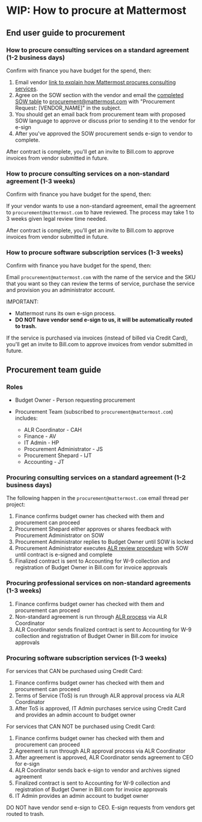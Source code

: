 # WIP: How to procure at Mattermost 

## End user guide to procurement 

### How to procure consulting services on a standard agreement (1-2 business days)

Confirm with finance you have budget for the spend, then: 

1. Email vendor [link to explain how Mattermost procures consulting services](https://docs.google.com/document/u/1/d/1G4wFLq_wHHEDJ-hrv5Kmu022mFJgh3rJ4-glM0W6riI/edit#heading=h.cw54xe8enb2k). 
2. Agree on the SOW section with the vendor and email the [completed SOW table](https://docs.google.com/document/d/1G4wFLq_wHHEDJ-hrv5Kmu022mFJgh3rJ4-glM0W6riI/edit#) to procurement@mattermost.com with "Procurement Request: [VENDOR_NAME]" in the subject. 
3. You should get an email back from procurement team with proposed SOW language to approve or discuss prior to sending it to the vendor for e-sign 
4. After you've approved the SOW procurement sends e-sign to vendor to complete. 

After contract is complete, you'll get an invite to Bill.com to approve invoices from vendor submitted in future. 

### How to procure consulting services on a non-standard agreement (1-3 weeks) 

Confirm with finance you have budget for the spend, then: 

If your vendor wants to use a non-standard agreement, email the agreement to `procurement@mattermost.com` to have reviewed. The process may take 1 to 3 weeks given legal review time needed. 

After contract is complete, you'll get an invite to Bill.com to approve invoices from vendor submitted in future. 

### How to procure software subscription services (1-3 weeks) 

Confirm with finance you have budget for the spend, then: 

Email `procurement@mattermost.com` with the name of the service and the SKU that you want so they can review the terms of service, purchase the service and provision you an administrator account. 

IMPORTANT: 
- Mattermost runs its own e-sign process. 
- **DO NOT have vendor send e-sign to us, it will be automatically routed to trash.**

If the service is purchased via invoices (instead of billed via Credit Card), you'll get an invite to Bill.com to approve invoices from vendor submitted in future. 

## Procurement team guide 

### Roles 

- Budget Owner - Person requesting procurement 

- Procurement Team (subscribed to `procurement@mattermost.com`) includes: 
  - ALR Coordinator - CAH  
  - Finance - AV
  - IT Admin - HP
  - Procurement Administrator - JS 
  - Procurement Shepard - IJT 
  - Accounting - JT

### Procuring consulting services on a standard agreement (1-2 business days)

The following happen in the `procurement@mattermost.com` email thread per project: 

1. Finance confirms budget owner has checked with them and procurement can proceed
2. Procurement Shepard either approves or shares feedback with Procurement Administrator on SOW
3. Procurement Administrator replies to Budget Owner until SOW is locked
4. Procurement Administrator executes [ALR review procedure](https://docs.google.com/document/d/1-IVQMs6zuLJkBe1uvD_fNNLOZXLgDTamt6eZwvrMMRo/edit#heading=h.3v4zftty6hl1) with SOW until contract is e-signed and complete 
5. Finalized contract is sent to Accounting for W-9 collection and registration of Budget Owner in Bill.com for invoice approvals 

### Procuring professional services on non-standard agreements (1-3 weeks)

1. Finance confirms budget owner has checked with them and procurement can proceed
1. Non-standard agreement is run through [ALR process](https://docs.google.com/document/d/1-IVQMs6zuLJkBe1uvD_fNNLOZXLgDTamt6eZwvrMMRo/edit#heading=h.3v4zftty6hl1) via ALR Coordinator 
2. ALR Coordinator sends finalized contract is sent to Accounting for W-9 collection and registration of Budget Owner in Bill.com for invoice approvals 

### Procuring software subscription services (1-3 weeks)

For services that CAN be purchased using Credit Card: 

1. Finance confirms budget owner has checked with them and procurement can proceed
2. Terms of Service (ToS) is run through ALR approval process via ALR Coordinator 
3. After ToS is approved, IT Admin purchases service using Credit Card and provides an admin account to budget owner 

For services that CAN NOT be purchased using Credit Card: 

1. Finance confirms budget owner has checked with them and procurement can proceed
2. Agreement is run through ALR approval process via ALR Coordinator 
3. After agreement is approved, ALR Coordinator sends agreement to CEO for e-sign
4. ALR Coordinator sends back e-sign to vendor and archives signed agreement 
5. Finalized contract is sent to Accounting for W-9 collection and registration of Budget Owner in Bill.com for invoice approvals 
6. IT Admin provides an admin account to budget owner 

DO NOT have vendor send e-sign to CEO. E-sign requests from vendors get routed to trash. 
